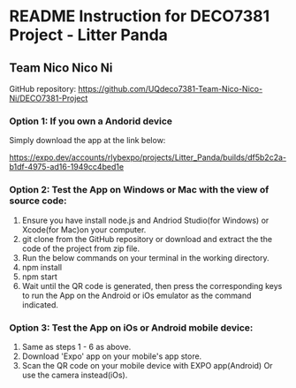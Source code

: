 

#  README Instruction for DECO7381 Project - Litter Panda
## Team Nico Nico Ni
GitHub repository:
https://github.com/UQdeco7381-Team-Nico-Nico-Ni/DECO7381-Project

### Option 1: If you own a Andorid device
Simply download the app at the link below:

https://expo.dev/accounts/rlybexpo/projects/Litter_Panda/builds/df5b2c2a-b1df-4975-ad16-1949cc4bed1e

### Option 2: Test the App on Windows or Mac with the view of source code:
1. Ensure you have install node.js and Andriod Studio(for Windows) or Xcode(for Mac)on your computer.
2. git clone from the GitHub repository or download and extract the the code of the project from zip file.
3. Run the below commands on your terminal in the working directory.
4. npm install
5. npm start
6. Wait until the QR code is generated, then press the corresponding keys to run the App on the Android or iOs emulator as the command indicated.

### Option 3: Test the App on iOs or Android mobile device:
1. Same as steps 1 - 6 as above.
2. Download 'Expo' app on your mobile's app store.
3. Scan the QR code on your mobile device with EXPO app(Android)  Or use the camera instead(iOs).

